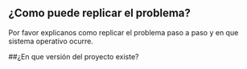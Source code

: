 ## ¿Como puede replicar el problema?
Por favor explicanos como replicar el problema paso a paso y en que sistema operativo ocurre.

##¿En que versión del proyecto existe?
